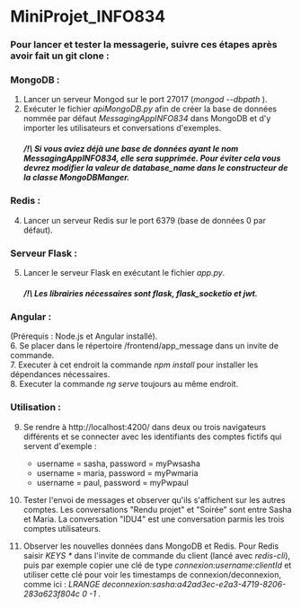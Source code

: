# MiniProjet_INFO834
  
### Pour lancer et tester la messagerie, suivre ces étapes après avoir fait un git clone :  
  
### MongoDB :  
1. Lancer un serveur Mongod sur le port 27017 (<i>mongod --dbpath <your path> </i>).
2. Exécuter le fichier <i>apiMongoDB.py</i> afin de créer la base de données nommée par défaut <i>MessagingAppINFO834</i> dans MongoDB et d'y importer les utilisateurs et conversations d'exemples.  
   ##### /!\ Si vous aviez déjà une base de données ayant le nom <i>MessagingAppINFO834</i>, elle sera supprimée. Pour éviter cela vous devrez modifier la valeur de <i>database_name</i> dans le constructeur de la classe <i>MongoDBManger</i>.
  
### Redis :
4. Lancer un serveur Redis sur le port 6379 (base de données 0 par défaut).  
  
### Serveur Flask :
5. Lancer le serveur Flask en exécutant le fichier <i>app.py</i>.  
   ##### /!\ Les librairies nécessaires sont <i>flask</i>, <i>flask_socketio</i> et <i>jwt</i>.  

### Angular :  
(Prérequis : Node.js et Angular installé).  
6. Se placer dans le répertoire /frontend/app_message dans un invite de commande.  
7. Executer à cet endroit la commande <i>npm install</i> pour installer les dépendances nécessaires.  
8. Executer la commande <i>ng serve</i> toujours au même endroit.  

### Utilisation :
9. Se rendre à http://localhost:4200/ dans deux ou trois navigateurs différents et se connecter avec les identifiants des comptes fictifs qui servent d'exemple :
    - username = sasha, password = myPwsasha  
    - username = maria, password = myPwmaria  
    - username = paul, password = myPwpaul

10. Tester l'envoi de messages et observer qu'ils s'affichent sur les autres comptes. Les conversations "Rendu projet" et "Soirée" sont entre Sasha et Maria. La conversation "IDU4" est une conversation parmis les trois comptes utilisateurs.
    
11. Observer les nouvelles données dans MongoDB et Redis. Pour Redis saisir <i>KEYS *</i> dans l'invite de commande du client (lancé avec <i>redis-cli</i>), puis par exemple copier une clé de type <i>connexion:username:clientId</i> et utiliser cette clé pour voir les timestamps de connexion/deconnexion, comme ici : <i>LRANGE deconnexion:sasha:a42ad3ec-e2a3-4719-8206-283a623f804c 0 -1</i> .
    
